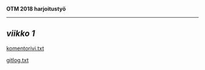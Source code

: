 **OTM 2018 harjoitustyö**

------------------------------

*viikko 1*
------
[komentorivi.txt](https://github.com/matiasja/otm-harjoitustyo/blob/master/laskarit/viikko1/komentorivi.txt) 

[gitlog.txt](https://github.com/matiasja/otm-harjoitustyo/blob/master/laskarit/viikko1/gitlog.txt)
